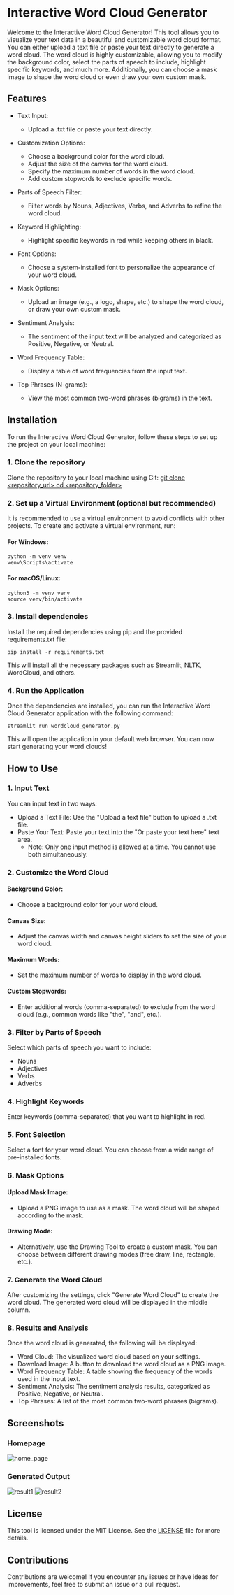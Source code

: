 # Interactive Word Cloud Generator
Welcome to the Interactive Word Cloud Generator! This tool allows you to visualize your text data in a beautiful and customizable word cloud format. You can either upload a text file or paste your text directly to generate a word cloud. The word cloud is highly customizable, allowing you to modify the background color, select the parts of speech to include, highlight specific keywords, and much more. Additionally, you can choose a mask image to shape the word cloud or even draw your own custom mask.

## Features
- Text Input:

  - Upload a .txt file or paste your text directly.
- Customization Options:

  - Choose a background color for the word cloud.
  - Adjust the size of the canvas for the word cloud.
  - Specify the maximum number of words in the word cloud.
  - Add custom stopwords to exclude specific words.
- Parts of Speech Filter:

  - Filter words by Nouns, Adjectives, Verbs, and Adverbs to refine the word cloud.
- Keyword Highlighting:

  - Highlight specific keywords in red while keeping others in black.
- Font Options:

  - Choose a system-installed font to personalize the appearance of your word cloud.
- Mask Options:

  - Upload an image (e.g., a logo, shape, etc.) to shape the word cloud, or draw your own custom mask.
- Sentiment Analysis:

  - The sentiment of the input text will be analyzed and categorized as Positive, Negative, or Neutral.
- Word Frequency Table:

  - Display a table of word frequencies from the input text.
- Top Phrases (N-grams):

  - View the most common two-word phrases (bigrams) in the text.
## Installation
To run the Interactive Word Cloud Generator, follow these steps to set up the project on your local machine:

### 1. Clone the repository
Clone the repository to your local machine using Git:
[git clone <repository_url>
cd <repository_folder>](https://github.com/oarisur/Interactive-WordCloud-Generator.git)

### 2. Set up a Virtual Environment (optional but recommended)
It is recommended to use a virtual environment to avoid conflicts with other projects. To create and activate a virtual environment, run:

#### For Windows:
````
python -m venv venv
venv\Scripts\activate
````

#### For macOS/Linux:
````
python3 -m venv venv
source venv/bin/activate
````
### 3. Install dependencies
Install the required dependencies using pip and the provided requirements.txt file:
````
pip install -r requirements.txt
````
This will install all the necessary packages such as Streamlit, NLTK, WordCloud, and others.

### 4. Run the Application
Once the dependencies are installed, you can run the Interactive Word Cloud Generator application with the following command:
````
streamlit run wordcloud_generator.py
````
This will open the application in your default web browser. You can now start generating your word clouds!

## How to Use
### 1. Input Text
You can input text in two ways:

- Upload a Text File: Use the "Upload a text file" button to upload a .txt file.
- Paste Your Text: Paste your text into the "Or paste your text here" text area.
  - Note: Only one input method is allowed at a time. You cannot use both simultaneously.

### 2. Customize the Word Cloud
#### Background Color:
- Choose a background color for your word cloud.
#### Canvas Size:
- Adjust the canvas width and canvas height sliders to set the size of your word cloud.
#### Maximum Words:
- Set the maximum number of words to display in the word cloud.
#### Custom Stopwords:
- Enter additional words (comma-separated) to exclude from the word cloud (e.g., common words like "the", "and", etc.).
### 3. Filter by Parts of Speech
Select which parts of speech you want to include:

- Nouns
- Adjectives
- Verbs
- Adverbs
### 4. Highlight Keywords
Enter keywords (comma-separated) that you want to highlight in red.

### 5. Font Selection
Select a font for your word cloud. You can choose from a wide range of pre-installed fonts.

### 6. Mask Options
#### Upload Mask Image:
- Upload a PNG image to use as a mask. The word cloud will be shaped according to the mask.
#### Drawing Mode:
- Alternatively, use the Drawing Tool to create a custom mask. You can choose between different drawing modes (free draw, line, rectangle, etc.).
### 7. Generate the Word Cloud
After customizing the settings, click "Generate Word Cloud" to create the word cloud. The generated word cloud will be displayed in the middle column.

### 8. Results and Analysis
Once the word cloud is generated, the following will be displayed:

- Word Cloud: The visualized word cloud based on your settings.
- Download Image: A button to download the word cloud as a PNG image.
- Word Frequency Table: A table showing the frequency of the words used in the input text.
- Sentiment Analysis: The sentiment analysis results, categorized as Positive, Negative, or Neutral.
- Top Phrases: A list of the most common two-word phrases (bigrams).

## Screenshots
### Homepage
![home_page](https://github.com/user-attachments/assets/7e27be06-ac13-4947-aa5c-f6e4bf4a2263)
### Generated Output
![result1](https://github.com/user-attachments/assets/8d57990d-665d-4f94-99bb-3ccf9201cd03)
![result2](https://github.com/user-attachments/assets/3af3f0e3-db3c-4b57-95fb-ea4240d96f63)

## License
This tool is licensed under the MIT License. See the [LICENSE](LICENSE) file for more details.

## Contributions
Contributions are welcome! If you encounter any issues or have ideas for improvements, feel free to submit an issue or a pull request.
